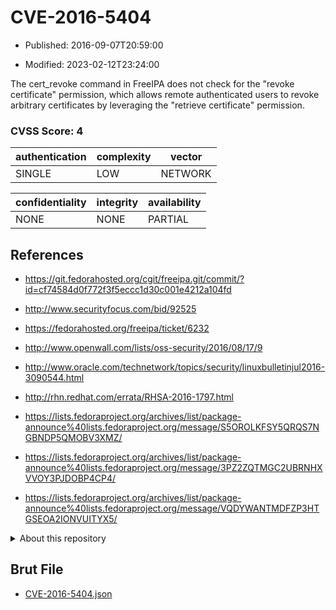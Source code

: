 # CVE-2016-5404

- Published: 2016-09-07T20:59:00

- Modified: 2023-02-12T23:24:00

The cert_revoke command in FreeIPA does not check for the "revoke certificate" permission, which allows remote authenticated users to revoke arbitrary certificates by leveraging the "retrieve certificate" permission.

### CVSS Score: **4**

| authentication | complexity | vector |
| --- | --- | --- |
| SINGLE | LOW | NETWORK |

| confidentiality | integrity | availability |
| --- | --- | --- |
| NONE | NONE | PARTIAL |

## References

* https://git.fedorahosted.org/cgit/freeipa.git/commit/?id=cf74584d0f772f3f5eccc1d30c001e4212a104fd

* http://www.securityfocus.com/bid/92525

* https://fedorahosted.org/freeipa/ticket/6232

* http://www.openwall.com/lists/oss-security/2016/08/17/9

* http://www.oracle.com/technetwork/topics/security/linuxbulletinjul2016-3090544.html

* http://rhn.redhat.com/errata/RHSA-2016-1797.html

* https://lists.fedoraproject.org/archives/list/package-announce%40lists.fedoraproject.org/message/S5OROLKFSY5QRQS7NGBNDP5QMOBV3XMZ/

* https://lists.fedoraproject.org/archives/list/package-announce%40lists.fedoraproject.org/message/3PZ2ZQTMGC2UBRNHXVVOY3PJDOBP4CP4/

* https://lists.fedoraproject.org/archives/list/package-announce%40lists.fedoraproject.org/message/VQDYWANTMDFZP3HTGSEOA2IONVUITYX5/

<details>
<summary>About this repository</summary> 

  This repository is part of the project [Live Hack CVE](https://github.com/Live-Hack-CVE). Main website can be found [www.live-hack.org](https://www.live-hack.org) 
  
  Made by [Sn0wAlice](https://github.com/Sn0wAlice) for the people that care about security and need to have a feed of the latest CVEs. Hope you enjoy it, don't forget to star the repo and follow me on [Twitter](https://twitter.com/Sn0wAlice) and [Github](https://github.com/Sn0wAlice). And that is my [personnal website](https://www.alice-snow.me/)

  - [Home Page](https://github.com/Live-Hack-CVE)
  - [Framework](https://github.com/Live-Hack-CVE/cve-framework)
  - [CVE database](https://github.com/Live-Hack-CVE/full_database)
  - [Changelog](https://github.com/Live-Hack-CVE/Changelog)
</details>

## Brut File

* [CVE-2016-5404.json](https://raw.githubusercontent.com/Live-Hack-CVE/full_database/main/cves/2016/CVE-2016-5404.json)

